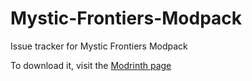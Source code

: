 # Mystic-Frontiers-Modpack
Issue tracker for Mystic Frontiers Modpack

To download it, visit the [Modrinth page](https://modrinth.com/modpack/mystic-frontiers)
